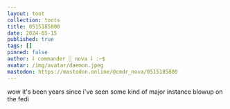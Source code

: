 ```yaml
---
layout: toot
collection: toots
title: 0515185800
date: 2024-05-15
published: true
tags: []
pinned: false
author: ⸸ commander ░ nova ⸸ :~$
avatar: /img/avatar/daemon.jpeg
mastodon: https://mastodon.online/@cmdr_nova/0515185800
---
```


wow it's been years since i've seen some kind of major instance blowup on the fedi
